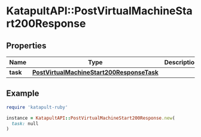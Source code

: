 # KatapultAPI::PostVirtualMachineStart200Response

## Properties

| Name | Type | Description | Notes |
| ---- | ---- | ----------- | ----- |
| **task** | [**PostVirtualMachineStart200ResponseTask**](PostVirtualMachineStart200ResponseTask.md) |  |  |

## Example

```ruby
require 'katapult-ruby'

instance = KatapultAPI::PostVirtualMachineStart200Response.new(
  task: null
)
```

